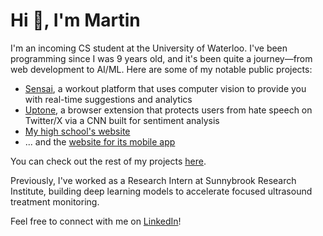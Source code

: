 # Hi 👋, I'm Martin
I'm an incoming CS student at the University of Waterloo. I've been programming since I was 9 years old, and it's been quite a journey—from web development to AI/ML. Here are some of my notable public projects:
- [Sensai](https://github.com/martin226/sensai), a workout platform that uses computer vision to provide you with real-time suggestions and analytics
- [Uptone](https://github.com/martin226/uptone), a browser extension that protects users from hate speech on Twitter/X via a CNN built for sentiment analysis
- [My high school's website](https://github.com/stau-app-dev/main-website)
- ... and the [website for its mobile app](https://github.com/stau-app-dev/app-website)

You can check out the rest of my projects [here](https://github.com/martin226?tab=repositories&q=&type=source).

Previously, I've worked as a Research Intern at Sunnybrook Research Institute, building deep learning models to accelerate focused ultrasound treatment monitoring.

Feel free to connect with me on [LinkedIn](https://www.linkedin.com/in/martin-sit/)!
